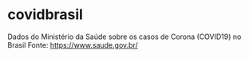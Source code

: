 # covidbrasil
Dados do Ministério da Saúde sobre os casos de Corona (COVID19) no Brasil
Fonte: https://www.saude.gov.br/
